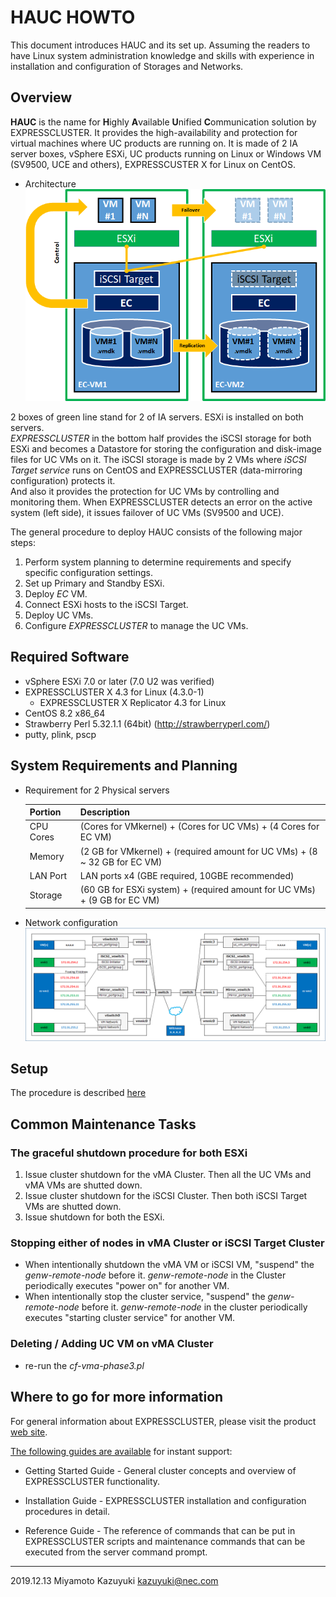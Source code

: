 # HAUC HOWTO

This document introduces HAUC and its set up. Assuming the readers to have Linux system administration knowledge and skills with experience in installation and configuration of Storages and Networks.

## Overview

**HAUC** is the name for **H**ighly **A**vailable **U**nified **C**ommunication solution by EXPRESSCLUSTER.
It provides the high-availability and protection for virtual machines where UC products are running on.
It is made of 2 IA server boxes, vSphere ESXi, UC products running on Linux or Windows VM (SV9500, UCE and others), EXPRESSCUSTER X for Linux on CentOS.

* Architecture
	![HAUC Architecture](HAUC-Architecture.png)

2 boxes of green line stand for 2 of IA servers. ESXi is installed on both servers.  
*EXPRESSCLUSTER* in the bottom half provides the iSCSI storage for both ESXi and becomes a Datastore for storing the configuration and disk-image files for UC VMs on it.
The iSCSI storage is made by 2 VMs where *iSCSI Target service* runs on CentOS and EXPRESSCLUSTER (data-mirroring configuration) protects it.  
And also it provides the protection for UC VMs by controlling and monitoring them. When EXPRESSCLUSTER detects an error on the active system (left side), it issues failover of UC VMs (SV9500 and UCE).

The general procedure to deploy HAUC consists of the following major steps:

1. Perform system planning to determine requirements and specify specific configuration settings.
2. Set up Primary and Standby ESXi.
3. Deploy *EC* VM.
4. Connect ESXi hosts to the iSCSI Target.
5. Deploy UC VMs.
6. Configure *EXPRESSCLUSTER* to manage the UC VMs. 

## Required Software

- vSphere ESXi 7.0 or later (7.0 U2 was verified)
- EXPRESSCLUSTER X 4.3 for Linux (4.3.0-1)
	- EXPRESSCLUSTER X Replicator 4.3 for Linux
- CentOS 8.2 x86_64
- Strawberry Perl 5.32.1.1 (64bit)   (http://strawberryperl.com/)
- putty, plink, pscp

## System Requirements and Planning

* Requirement for 2 Physical servers

  | Portion	| Description 
  |:--		|:--
  | CPU Cores	| (Cores for VMkernel) + (Cores for UC VMs) + (4 Cores for EC VM)
  | Memory	| (2 GB for VMkernel) + (required amount for UC VMs) + (8 ~ 32 GB for EC VM)
  | LAN Port	| LAN ports x4 (GBE required, 10GBE recommended)
  | Storage	| (60 GB for ESXi system) + (required amount for UC VMs) + (9 GB for EC VM)

* Network configuration
  ![Network configuraiton](HAUC-NW-Configuration.png)

## Setup

The procedure is described [here](procedure.md)

## Common Maintenance Tasks

### The graceful shutdown procedure for both ESXi
1. Issue cluster shutdown for the vMA Cluster. Then all the UC VMs and vMA VMs are shutted down.
2. Issue cluster shutdown for the iSCSI Cluster. Then both iSCSI Target VMs are shutted down.
3. Issue shutdown for both the ESXi.

### Stopping either of nodes in vMA Cluster or iSCSI Target Cluster
- When intentionally shutdown the vMA VM or iSCSI VM, "suspend" the *genw-remote-node* before it. *genw-remote-node* in the Cluster periodically executes "power on" for another VM. 
- When intentionally stop the cluster service, "suspend" the *genw-remote-node* before it. *genw-remote-node* in the cluster periodically executes "starting cluster service" for another VM.

### Deleting / Adding UC VM on vMA Cluster
- re-run the *cf-vma-phase3.pl*

## Where to go for more information

For general information about EXPRESSCLUSTER, please visit the product [web site](http://www.nec.com/expresscluster).

[The following guides are available](http://www.nec.com/global/prod/expresscluster/en/support/manuals.html) for instant support:  

- Getting Started Guide - General cluster concepts and overview of EXPRESSCLUSTER functionality.

- Installation Guide - EXPRESSCLUSTER installation and configuration procedures in detail.

- Reference Guide - The reference of commands that can be put in EXPRESSCLUSTER scripts and maintenance commands that can be executed from the server command prompt.

<!--
## Disclaimer

NEC Corporation assumes no responsibility for technical or editorial mistakes in or omissions from this document. To obtain the benefits of the product, it is the customers responsibility to install and use the product in accordance with this document. The copyright for the contents of this document belongs to NEC Corporation.
-->

----
2019.12.13 Miyamoto Kazuyuki <kazuyuki@nec.com>
